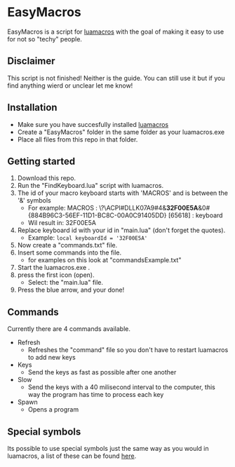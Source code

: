 
# EasyMacros
EasyMacros is a script for [luamacros](https://github.com/me2d13/luamacros) with the goal of making it easy to use for not so "techy" people.

## Disclaimer
This script is not finished! Neither is the guide. You can still use it but if you find anything wierd or unclear let me know!

## Installation
- Make sure you have succesfully installed [luamacros](https://github.com/me2d13/luamacros)
- Create a "EasyMacros" folder in the same folder as your luamacros.exe
- Place all files from this repo in that folder.

## Getting started

 1. Download this repo.
 2. Run the "FindKeyboard.lua" script with luamacros.
 3. The id of your macro keyboard starts with 'MACROS' and is between the '&' symbols
	- For example: MACROS  :  \\?\ACPI#DLLK07A9#4&**32F00E5A**&0#{884B96C3-56EF-11D1-BC8C-00A0C91405DD} [65618] :  keyboard
	- Wil result in: 32F00E5A
 4. Replace keyboard id with your id in "main.lua" (don't forget the quotes).
	- Example: `local keyboardId = '32F00E5A'`
 5. Now create a "commands.txt" file.
 6. Insert some commands into the file.
	- for examples on this look at "commandsExample.txt"
 7. Start the luamacros.exe .
 8. press the first icon (open).
    - Select: the "main.lua" file.
  9. Press the blue arrow, and your done!

## Commands
Currently there are 4 commands available.

 - Refresh
	 - Refreshes the "command" file so you don't have to restart luamacros to add new keys
- Keys
	- Send the keys as fast as possible after one another
- Slow
	- Send the keys with a 40 milisecond interval to the computer, this way the program has time to process each key
- Spawn
	- Opens a program

## Special symbols
Its possible to use special symbols just the same way as you would in luamacros, a list of these can be found [here]([https://github.com/me2d13/luamacros/wiki/List-of-Keys](https://github.com/me2d13/luamacros/wiki/List-of-Keys)).
